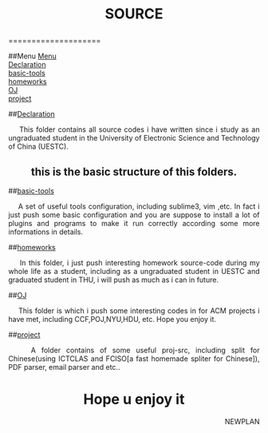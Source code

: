 # <p align="center">SOURCE</p>
====================

<a name="Menu"></a>
##Menu
[Menu](#Menu)</br>
[Declaration](#Declaration)</br>
[basic-tools](#basic-tools)</br>
[homeworks](#homeworks)</br>
[OJ](#OJ)</br>
[project](#project)</br>

<a name="Declaration"></a>
##[Declaration](#Menu)
<p align="justify">&nbsp;&nbsp;&nbsp;&nbsp;This folder contains all source codes i have written since i study as an ungraduated student in the University of Electronic Science and Technology of China (UESTC).</p>

<h2 align="center">this is the basic structure of this folders.</h2>

<a name="basic-tools"></a>
##[basic-tools](#Menu)
<p align="justify">&nbsp;&nbsp;&nbsp;&nbsp;A set of useful tools configuration, including sublime3, vim ,etc. In fact i just push some basic configuration and you are suppose to install a lot of plugins and programs to make it run correctly according some more informations in details.</p>

<a name="homeworks"></a>
##[homeworks](#Menu)
<p align="justify">&nbsp;&nbsp;&nbsp;&nbsp;In this folder, i just push interesting homework source-code during my whole life as a student, including as a ungraduated student in UESTC and graduated student in THU, i will push as much as i can in future.</p>

<a name="OJ"></a>
##[OJ](#Menu)
<p align="justify">&nbsp;&nbsp;&nbsp;&nbsp;This folder is which i push some interesting codes in for ACM projects i have met, including CCF,POJ,NYU,HDU, etc. Hope you enjoy it.</p>

<a name="project"></a>
##[project](#Menu)
<p align="justify">&nbsp;&nbsp;&nbsp;&nbsp;A folder contains of some useful proj-src, including split for Chinese(using ICTCLAS and FCISO[a fast homemade spliter for Chinese]), PDF parser, email parser and etc..</p>

<h1 align="center"> Hope u enjoy it</h1>

<p align="right">NEWPLAN</p>
